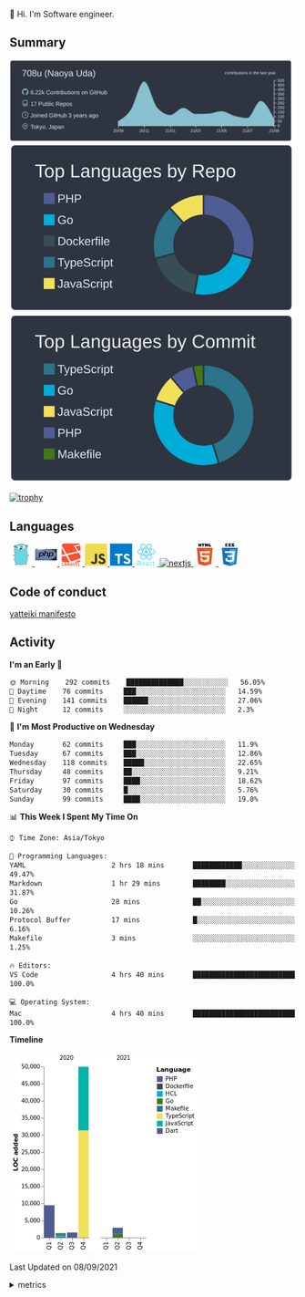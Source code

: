 :owl: Hi. I'm Software engineer.

## Summary
[![](https://raw.githubusercontent.com/708u/708u/main/profile-summary-card-output/nord_dark/0-profile-details.svg)](https://github.com/vn7n24fzkq/github-profile-summary-cards)
[![](https://raw.githubusercontent.com/708u/708u/main/profile-summary-card-output/nord_dark/1-repos-per-language.svg)](https://github.com/vn7n24fzkq/github-profile-summary-cards) [![](https://raw.githubusercontent.com/708u/708u/main/profile-summary-card-output/nord_dark/2-most-commit-language.svg)](https://github.com/vn7n24fzkq/github-profile-summary-cards)

[![trophy](https://github-profile-trophy.vercel.app/?username=708u&theme=nord)](https://github.com/ryo-ma/github-profile-trophy)

## Languages
<p align="left">
    <a href="https://golang.org" target="_blank">
        <img src="https://raw.githubusercontent.com/devicons/devicon/master/icons/go/go-original.svg" alt="go" width="40" height="40"/>
    </a>
    <a href="https://www.php.net" target="_blank">
        <img src="https://raw.githubusercontent.com/devicons/devicon/master/icons/php/php-original.svg" alt="php" width="40" height="40"/>
    </a>
     <a href="https://laravel.com/" target="_blank"> <img src="https://raw.githubusercontent.com/devicons/devicon/master/icons/laravel/laravel-plain-wordmark.svg" alt="laravel" width="40" height="40"/>
     </a>
    <a href="https://developer.mozilla.org/en-US/docs/Web/JavaScript" target="_blank">
        <img src="https://raw.githubusercontent.com/devicons/devicon/master/icons/javascript/javascript-original.svg" alt="javascript" width="40" height="40"/>
    </a>
    <a href="https://www.typescriptlang.org/" target="_blank">
        <img src="https://raw.githubusercontent.com/devicons/devicon/master/icons/typescript/typescript-original.svg" alt="typescript" width="40" height="40"/>
    </a>
    <a href="https://reactjs.org/" target="_blank">
        <img src="https://raw.githubusercontent.com/devicons/devicon/master/icons/react/react-original-wordmark.svg" alt="react" width="40" height="40"/>
    </a>
    <a href="https://nextjs.org/" target="_blank">
        <img src="https://iconape.com/wp-content/files/cf/353046/png/next-js-logo.png" alt="nextjs" width="40" height="40">
    </a>
    <a href="https://www.w3.org/html/" target="_blank">
        <img src="https://raw.githubusercontent.com/devicons/devicon/master/icons/html5/html5-original-wordmark.svg" alt="html5" width="40" height="40"/>
    </a>
    <a href="https://www.w3schools.com/css/" target="_blank">
        <img src="https://raw.githubusercontent.com/devicons/devicon/master/icons/css3/css3-original-wordmark.svg" alt="css3" width="40" height="40"/> </a> <a href="https://golang.org" target="_blank">
    </a>
</p>

## Code of conduct
<p>
    <a href="https://yatteiki.fm/manifesto" target="_blank">yatteiki manifesto</a>
</p>

## Activity

<!--START_SECTION:waka-->
**I'm an Early 🐤** 

```text
🌞 Morning    292 commits    ██████████████░░░░░░░░░░░   56.05% 
🌆 Daytime    76 commits     ███░░░░░░░░░░░░░░░░░░░░░░   14.59% 
🌃 Evening    141 commits    ██████░░░░░░░░░░░░░░░░░░░   27.06% 
🌙 Night      12 commits     ░░░░░░░░░░░░░░░░░░░░░░░░░   2.3%

```
📅 **I'm Most Productive on Wednesday** 

```text
Monday       62 commits     ███░░░░░░░░░░░░░░░░░░░░░░   11.9% 
Tuesday      67 commits     ███░░░░░░░░░░░░░░░░░░░░░░   12.86% 
Wednesday    118 commits    █████░░░░░░░░░░░░░░░░░░░░   22.65% 
Thursday     48 commits     ██░░░░░░░░░░░░░░░░░░░░░░░   9.21% 
Friday       97 commits     ████░░░░░░░░░░░░░░░░░░░░░   18.62% 
Saturday     30 commits     █░░░░░░░░░░░░░░░░░░░░░░░░   5.76% 
Sunday       99 commits     ████░░░░░░░░░░░░░░░░░░░░░   19.0%

```


📊 **This Week I Spent My Time On** 

```text
⌚︎ Time Zone: Asia/Tokyo

💬 Programming Languages: 
YAML                     2 hrs 18 mins       ████████████░░░░░░░░░░░░░   49.47% 
Markdown                 1 hr 29 mins        ████████░░░░░░░░░░░░░░░░░   31.87% 
Go                       28 mins             ██░░░░░░░░░░░░░░░░░░░░░░░   10.26% 
Protocol Buffer          17 mins             █░░░░░░░░░░░░░░░░░░░░░░░░   6.16% 
Makefile                 3 mins              ░░░░░░░░░░░░░░░░░░░░░░░░░   1.25%

🔥 Editors: 
VS Code                  4 hrs 40 mins       █████████████████████████   100.0%

💻 Operating System: 
Mac                      4 hrs 40 mins       █████████████████████████   100.0%

```

**Timeline**

![Chart not found](https://raw.githubusercontent.com/708u/708u/main/charts/bar_graph.png) 


 Last Updated on 08/09/2021
<!--END_SECTION:waka-->

<details>
<summary>metrics</summary>

[![](https://github.com/708u/708u/blob/main/github-metrics.svg)]()
</details>
